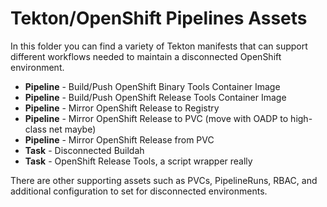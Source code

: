 # Tekton/OpenShift Pipelines Assets

In this folder you can find a variety of Tekton manifests that can support different workflows needed to maintain a disconnected OpenShift environment.

- **Pipeline** - Build/Push OpenShift Binary Tools Container Image
- **Pipeline** - Build/Push OpenShift Release Tools Container Image
- **Pipeline** - Mirror OpenShift Release to Registry
- **Pipeline** - Mirror OpenShift Release to PVC (move with OADP to high-class net maybe)
- **Pipeline** - Mirror OpenShift Release from PVC
- **Task** - Disconnected Buildah
- **Task** - OpenShift Release Tools, a script wrapper really

There are other supporting assets such as PVCs, PipelineRuns, RBAC, and additional configuration to set for disconnected environments.